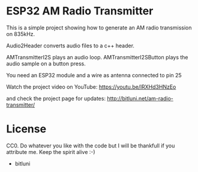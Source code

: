 # ESP32 AM Radio Transmitter

This is a simple project showing how to generate an AM radio transmission on 835kHz.

Audio2Header converts audio files to a c++ header.

AMTransmitterI2S plays an audio loop.
AMTransmitterI2SButton plays the audio sample on a button press.

You need an ESP32 module and a wire as antenna connected to pin 25

Watch the project video on YouTube:
https://youtu.be/lRXHd3HNzEo

and check the project page for updates:
http://bitluni.net/am-radio-transmitter/

# License

CC0. Do whatever you like with the code but I will be thankfull 
if you attribute me. Keep the spirit alive :-)

- bitluni
